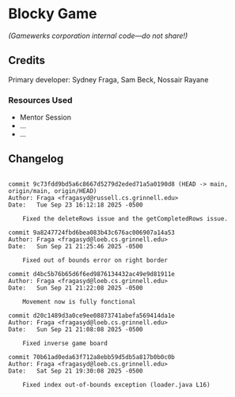 # Blocky Game

_(Gamewerks corporation internal code—do not share!)_

## Credits

Primary developer: Sydney Fraga, Sam Beck, Nossair Rayane

### Resources Used

+ Mentor Session
+ ...
+ ...

## Changelog

~~~console

commit 9c73fdd9bd5a6c8667d5279d2eded71a5a0190d8 (HEAD -> main, origin/main, origin/HEAD)
Author: Fraga <fragasyd@russell.cs.grinnell.edu>
Date:   Tue Sep 23 16:12:18 2025 -0500

    Fixed the deleteRows issue and the getCompletedRows issue.

commit 9a8247724fbd6bea083b43c676ac006907a14a53
Author: Fraga <fragasyd@loeb.cs.grinnell.edu>
Date:   Sun Sep 21 21:25:46 2025 -0500

    Fixed out of bounds error on right border

commit d4bc5b76b65d6f6ed9876134432ac49e9d81911e
Author: Fraga <fragasyd@loeb.cs.grinnell.edu>
Date:   Sun Sep 21 21:22:08 2025 -0500

    Movement now is fully fonctional

commit d20c1489d3a0ce9ee08873741abefa569414da1e
Author: Fraga <fragasyd@loeb.cs.grinnell.edu>
Date:   Sun Sep 21 21:08:08 2025 -0500

    Fixed inverse game board

commit 70b61ad0eda63f712a8ebb59d5db5a817b0b0c0b
Author: Fraga <fragasyd@loeb.cs.grinnell.edu>
Date:   Sat Sep 21 19:30:08 2025 -0500

    Fixed index out-of-bounds exception (loader.java L16)
~~~
